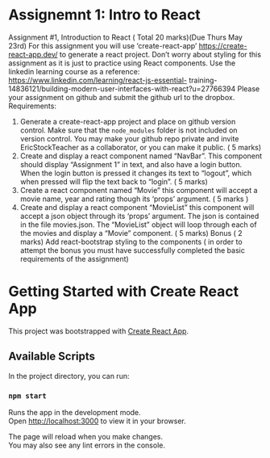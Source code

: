 # Assignemnt 1: Intro to React

Assignment #1, Introduction to React ( Total 20 marks)(Due Thurs May 23rd)
For this assignment you will use ‘create-react-app’ https://create-react-app.dev/ to generate a react
project. Don’t worry about styling for this assignment as it is just to practice using React components.
Use the linkedin learning course as a reference: https://www.linkedin.com/learning/react-js-essential-
training-14836121/building-modern-user-interfaces-with-react?u=27766394
Please your assignment on github and submit the github url to the dropbox.
Requirements:
1. Generate a create-react-app project and place on github version control. Make sure that the
`node_modules` folder is not included on version control. You may make your github repo
private and invite EricStockTeacher as a collaborator, or you can make it public. ( 5 marks)
2. Create and display a react component named “NavBar”. This component should display
“Assignment 1” in text, and also have a login button. When the login button is pressed it
changes its text to “logout”, which when pressed will flip the text back to “login”. ( 5 marks)
3. Create a react component named “Movie” this component will accept a movie name, year and
rating though its ‘props’ argument. ( 5 marks )
4. Create and display a react component “MovieList” this component will accept a json object
through its ‘props’ argument. The json is contained in the file movies.json. The “MovieList”
object will loop through each of the movies and display a “Movie” component. ( 5 marks)
Bonus ( 2 marks) Add react-bootstrap styling to the components ( in order to attempt the bonus you
must have successfully completed the basic requirements of the assignment)

# Getting Started with Create React App

This project was bootstrapped with [Create React App](https://github.com/facebook/create-react-app).

## Available Scripts

In the project directory, you can run:

### `npm start`

Runs the app in the development mode.\
Open [http://localhost:3000](http://localhost:3000) to view it in your browser.

The page will reload when you make changes.\
You may also see any lint errors in the console.



